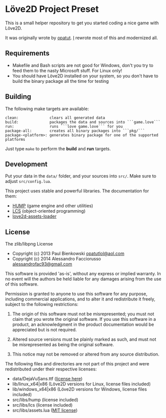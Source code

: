 # Löve2D Project Preset

This is a small helper repository to get you started coding a nice game with Löve2D.

It was originally wrote by [opatut](https://github.com/opatut). [I](https://github.com/alessandrofac93) rewrote most of this and modernized all.

## Requirements

* Makefile and Bash scripts are not good for Windows, don't you try to feed them to the nasty Microsoft stuff. For Linux only!
* You should have Löve2D installed on your system, so you don't have to build the binary package all the time for testing

## Building

The following make targets are available:

    clean:              clears all generated data
    build:              packages the data and sources into ```game.love```
    run:                runs ```love game.love``` for you
    package-all:        creates all binary packages into ```pkg/```
    package-<platform>: generates binary package for one of the supported platforms

Just type ```make``` to perform the **build** and **run** targets.

## Development

Put your data in the ```data/``` folder, and your sources into ```src/```. Make sure to adjust ```src/config.lua```.

This project uses stable and powerful libraries. The documentation for 
them:

* [HUMP](http://vrld.github.io/hump/) (game engine and other utilities)
* [LCS](https://github.com/Yonaba/Lua-Class-System) (object-oriented programming)
* [love2d-assets-loader](http://yonaba.github.io/love2d-assets-loader/)


## License

The zlib/libpng License

* Copyright (c) 2013 Paul Bienkowski <opatutlol@aol.com>
* Copyright (c) 2014 Alessandro Facciorusso <alessandrofac93@gmail.com>

This software is provided 'as-is', without any express or implied warranty. In no event will the authors be held liable for any damages arising from the use of this software.

Permission is granted to anyone to use this software for any purpose, including commercial applications, and to alter it and redistribute it freely, subject to the following restrictions:

1. The origin of this software must not be misrepresented; you must not claim that you wrote the original software. If you use this software in a product, an acknowledgment in the product documentation would be appreciated but is not required.

2. Altered source versions must be plainly marked as such, and must not be misrepresented as being the original software.

3. This notice may not be removed or altered from any source distribution.


The following files and directories are not part of this project and were redistributed under their respective licenses:

* data/DejaVuSans.ttf ([license here](http://dejavu-fonts.org/wiki/License))
* lib/linux_x64|x86 (Löve2D versions for Linux, license files included)
* lib/windows_x64|x86 (Löve2D versions for Windows, license files included)
* src/libs/hump (license included)
* src/libs/lcs (license included)
* src/libs/assets.lua ([MIT license](http://www.opensource.org/licenses/mit-license.php))

